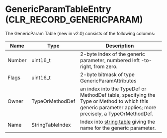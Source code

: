 # GenericParamTableEntry (CLR_RECORD_GENERICPARAM)

The GenericParam Table (new in v2.0) consists of the following columns:

| Name   | Type             | Description  
|--------|------------------|------------  
| Number | uint16_t         | 2-byte index of the generic parameter, numbered left -to-right, from zero.
| Flags  | uint16_t         | 2-byte bitmask of type GenericParamAttributes
| Owner  | TypeOrMethodDef  | an index into the TypeDef or MethodDef table, specifying the Type or Method to which this generic parameter applies; more precisely, a TypeOrMethodDef.
| Name   | StringTableIndex | Index into [string table](StringTable.md) giving the name for the generic parameter.
